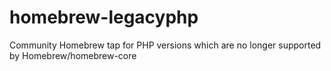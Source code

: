 # homebrew-legacyphp
Community Homebrew tap for PHP versions which are no longer supported by Homebrew/homebrew-core

